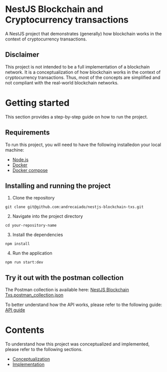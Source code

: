 # NestJS Blockchain and Cryptocurrency transactions

A NestJS project that demonstrates (generally) how blockchain works in the context of cryptocurrency transactions.

## Disclaimer

This project is not intended to be a full implementation of a blockchain network. It is a conceptualization of how blockchain works in the context of cryptocurrency transactions. Thus, most of the concepts are simplified and not compliant with the real-world blockchain networks.

# Getting started

This section provides a step-by-step guide on how to run the project.

## Requirements

To run this project, you will need to have the following installedon your local machine:
- [Node.js](https://nodejs.org/en/download/package-manager)
- [Docker](https://docs.docker.com/engine/install/)
- [Docker compose](https://docs.docker.com/compose/install/)

## Installing and running the project

1. Clone the repository
```shell
git clone git@github.com:andrecaiado/nestjs-blockchain-txs.git
```

2. Navigate into the project directory
```shell
cd your-repository-name
```

3. Install the dependencies
```shell
npm install
```

4. Run the application
```shell 
npm run start:dev
```

## Try it out with the postman collection

The Postman collection is available here: [NestJS Blockchain Txs.postman_collection.json](./docs/NestJS%20Blockchain%20Txs.postman_collection.json)

To better understand how the API works, please refer to the following guide: [API guide](./docs/api-guide.md)

# Contents

To understand how this project was conceptualized and implemented, please refer to the following sections.

- [Conceptualization](./docs/conceptualization.md)
- [Implementation](#implementation)
